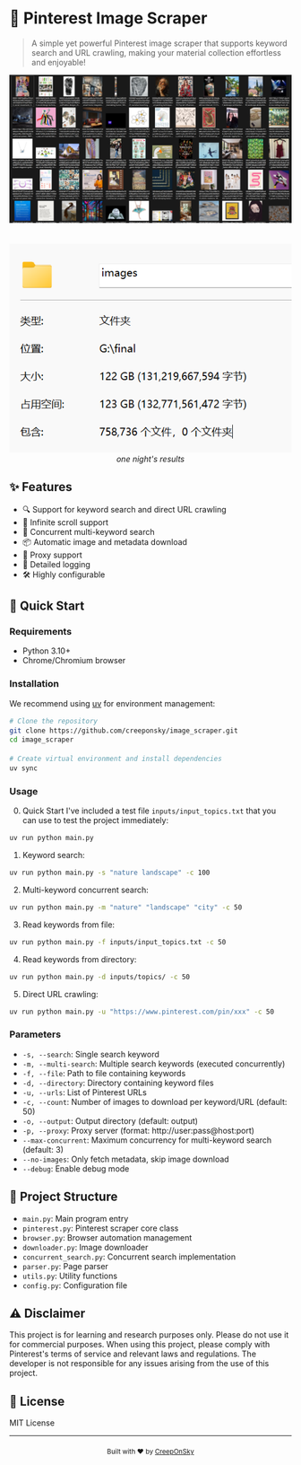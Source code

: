 # 🎨 Pinterest Image Scraper

> A simple yet powerful Pinterest image scraper that supports keyword search and URL crawling, making your material collection effortless and enjoyable!

<div align="center">
  <img src="assets/demo1.png" alt="Scraping Results" width="800"/>
  <br>
  <br><br>
  <img src="assets/demo2.png" alt="Folder Structure" width="600"/>
  <br>
  <em>one night's results</em>
</div>

## ✨ Features

- 🔍 Support for keyword search and direct URL crawling
- 🌊 Infinite scroll support
- 🚀 Concurrent multi-keyword search
- 📦 Automatic image and metadata download
- 🎯 Proxy support
- 📝 Detailed logging
- 🛠️ Highly configurable

## 🚀 Quick Start

### Requirements

- Python 3.10+
- Chrome/Chromium browser

### Installation

We recommend using [uv](https://github.com/astral-sh/uv) for environment management:

```bash
# Clone the repository
git clone https://github.com/creeponsky/image_scraper.git
cd image_scraper

# Create virtual environment and install dependencies
uv sync
```

### Usage

0. Quick Start
   I've included a test file `inputs/input_topics.txt` that you can use to test the project immediately:

```bash
uv run python main.py
```

1. Keyword search:

```bash
uv run python main.py -s "nature landscape" -c 100
```

2. Multi-keyword concurrent search:

```bash
uv run python main.py -m "nature" "landscape" "city" -c 50
```

3. Read keywords from file:

```bash
uv run python main.py -f inputs/input_topics.txt -c 50
```

4. Read keywords from directory:

```bash
uv run python main.py -d inputs/topics/ -c 50
```

5. Direct URL crawling:

```bash
uv run python main.py -u "https://www.pinterest.com/pin/xxx" -c 50
```

### Parameters

- `-s, --search`: Single search keyword
- `-m, --multi-search`: Multiple search keywords (executed concurrently)
- `-f, --file`: Path to file containing keywords
- `-d, --directory`: Directory containing keyword files
- `-u, --urls`: List of Pinterest URLs
- `-c, --count`: Number of images to download per keyword/URL (default: 50)
- `-o, --output`: Output directory (default: output)
- `-p, --proxy`: Proxy server (format: http://user:pass@host:port)
- `--max-concurrent`: Maximum concurrency for multi-keyword search (default: 3)
- `--no-images`: Only fetch metadata, skip image download
- `--debug`: Enable debug mode

## 📁 Project Structure

- `main.py`: Main program entry
- `pinterest.py`: Pinterest scraper core class
- `browser.py`: Browser automation management
- `downloader.py`: Image downloader
- `concurrent_search.py`: Concurrent search implementation
- `parser.py`: Page parser
- `utils.py`: Utility functions
- `config.py`: Configuration file

## ⚠️ Disclaimer

This project is for learning and research purposes only. Please do not use it for commercial purposes. When using this project, please comply with Pinterest's terms of service and relevant laws and regulations. The developer is not responsible for any issues arising from the use of this project.

## 📝 License

MIT License

---

<div align="center">
  <sub>Built with ❤️ by <a href="https://github.com/creeponsky">CreepOnSky</a></sub>
</div>
